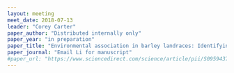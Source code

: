 ```yaml
---
layout: meeting
meet_date: 2018-07-13
leader: "Corey Carter"
paper_author: "Distributed internally only"
paper_year: "in preparation"
paper_title: "Environmental association in barley landraces: Identifying the genetic basis of low temperature and drought tolerance"
paper_journal: "Email Li for manuscript"
#paper_url: "https://www.sciencedirect.com/science/article/pii/S0959437X16301174?via%3Dihub"
---
```

